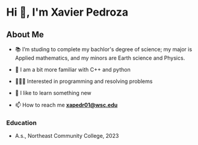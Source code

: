 # Hi 👋, I'm Xavier Pedroza
## About Me

- 📚 I’m studing to complete my bachlor's degree of science; my major is Applied mathematics, and my minors are Earth science and Physics.

- 🤔 I am  a bit more familiar with C++ and python

- 👨🏻‍💻 Interested in programming and resolving problems

- 🧠 I like to learn something new

- 📫 How to reach me **xapedr01@wsc.edu**


### Education

- A.s., Northeast Community College, 2023
